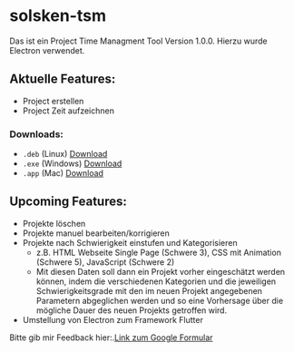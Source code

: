 # solsken-tsm

Das ist ein Project Time Managment Tool Version 1.0.0.
Hierzu wurde Electron verwendet.

## Aktuelle Features:

- Project erstellen
- Project Zeit aufzeichnen

### Downloads:

- `.deb` (Linux) [Download](https://drive.google.com/file/d/1jemIs2bfR6jS-ekgNAjRnQVZpYN6RNbl/view?usp=sharing)
- `.exe` (Windows) [Download](https://drive.google.com/drive/folders/1Ho8ZFlRfzTODGagLxKPBAfUr92pGaEQL?usp=sharing)
- `.app` (Mac) [Download](https://drive.google.com/drive/folders/1x8qywdYipgAqQY9tMe-285216SYlo_nN?usp=sharing)

## Upcoming Features:

- Projekte löschen
- Projekte manuel bearbeiten/korrigieren
- Projekte nach Schwierigkeit einstufen und Kategorisieren
  - z.B. HTML Webseite Single Page (Schwere 3), CSS mit Animation (Schwere 5), JavaScript (Schwere 2)
  - Mit diesen Daten soll dann ein Projekt vorher eingeschätzt werden können, indem die verschiedenen Kategorien und die jeweiligen Schwierigkeitsgrade mit den im neuen Projekt angegebenen Parametern abgeglichen werden und so eine Vorhersage über die mögliche Dauer des neuen Projekts getroffen wird.
- Umstellung von Electron zum Framework Flutter



Bitte gib mir Feedback hier:.[Link zum Google Formular](https://forms.gle/P7TDAXn6yeRLbDRt5)
